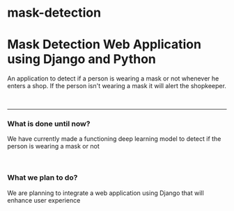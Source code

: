 # mask-detection

<h1>Mask Detection Web Application using Django and Python </h1>

<p>An application to detect if a person is wearing a mask or not whenever he enters a shop. If the person isn't wearing a mask it will alert the shopkeeper.</p><br>

<hr>
<h3>What is done until now?</h3>
<p>We have currently made a functioning deep learning model to detect if the person is wearing a mask or not</p><br>

<h3>What we plan to do?</h3>
<p>We are planning to integrate a web application using Django that will enhance user experience</p>
